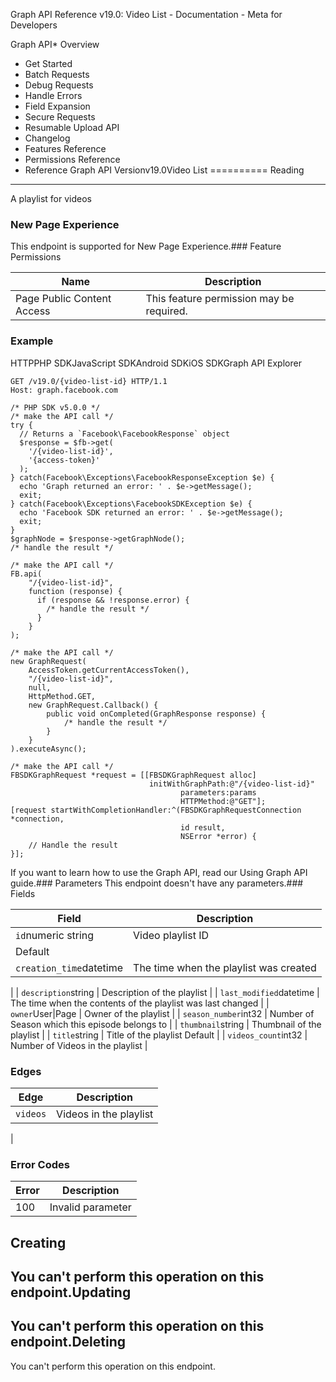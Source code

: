 Graph API Reference v19.0: Video List - Documentation - Meta for Developers

Graph API* Overview
* Get Started
* Batch Requests
* Debug Requests
* Handle Errors
* Field Expansion
* Secure Requests
* Resumable Upload API
* Changelog
* Features Reference
* Permissions Reference
* Reference
Graph API Versionv19.0Video List
==========
Reading
-------
A playlist for videos

### New Page Experience
This endpoint is supported for New Page Experience.### Feature Permissions

| Name | Description |
| --- | --- |
| Page Public Content Access | This feature permission may be required. |
### Example
HTTPPHP SDKJavaScript SDKAndroid SDKiOS SDKGraph API Explorer
```
GET /v19.0/{video-list-id} HTTP/1.1
Host: graph.facebook.com
```
```
/* PHP SDK v5.0.0 */
/* make the API call */
try {
  // Returns a `Facebook\FacebookResponse` object
  $response = $fb->get(
    '/{video-list-id}',
    '{access-token}'
  );
} catch(Facebook\Exceptions\FacebookResponseException $e) {
  echo 'Graph returned an error: ' . $e->getMessage();
  exit;
} catch(Facebook\Exceptions\FacebookSDKException $e) {
  echo 'Facebook SDK returned an error: ' . $e->getMessage();
  exit;
}
$graphNode = $response->getGraphNode();
/* handle the result */
```
```
/* make the API call */
FB.api(
    "/{video-list-id}",
    function (response) {
      if (response && !response.error) {
        /* handle the result */
      }
    }
);
```
```
/* make the API call */
new GraphRequest(
    AccessToken.getCurrentAccessToken(),
    "/{video-list-id}",
    null,
    HttpMethod.GET,
    new GraphRequest.Callback() {
        public void onCompleted(GraphResponse response) {
            /* handle the result */
        }
    }
).executeAsync();
```
```
/* make the API call */
FBSDKGraphRequest *request = [[FBSDKGraphRequest alloc]
                               initWithGraphPath:@"/{video-list-id}"
                                      parameters:params
                                      HTTPMethod:@"GET"];
[request startWithCompletionHandler:^(FBSDKGraphRequestConnection *connection,
                                      id result,
                                      NSError *error) {
    // Handle the result
}];
```
If you want to learn how to use the Graph API, read our Using Graph API guide.### Parameters
This endpoint doesn't have any parameters.### Fields

| Field | Description |
| --- | --- |
| `id`numeric string | Video playlist ID
Default |
| `creation_time`datetime | The time when the playlist was created
 |
| `description`string | Description of the playlist
 |
| `last_modified`datetime | The time when the contents of the playlist was last changed
 |
| `owner`User|Page | Owner of the playlist
 |
| `season_number`int32 | Number of Season which this episode belongs to
 |
| `thumbnail`string | Thumbnail of the playlist
 |
| `title`string | Title of the playlist
Default |
| `videos_count`int32 | Number of Videos in the playlist
 |
### Edges

| Edge | Description |
| --- | --- |
| `videos` | Videos in the playlist
 |
### Error Codes

| Error | Description |
| --- | --- |
| 100 | Invalid parameter |
Creating
--------
You can't perform this operation on this endpoint.Updating
--------
You can't perform this operation on this endpoint.Deleting
--------
You can't perform this operation on this endpoint.